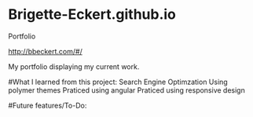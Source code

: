 # Brigette-Eckert.github.io
Portfolio

http://bbeckert.com/#/

My portfolio displaying my current work.

#What I learned from this project: 
  Search Engine Optimzation 
  Using polymer themes 
  Praticed using angular
  Praticed using responsive design

#Future features/To-Do: 
